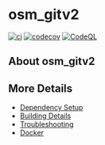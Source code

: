 # osm_gitv2

[![ci](https://github.com/MTRNord/osm_gitv2/actions/workflows/ci.yml/badge.svg)](https://github.com/MTRNord/osm_gitv2/actions/workflows/ci.yml)
[![codecov](https://codecov.io/gh/MTRNord/osm_gitv2/branch/main/graph/badge.svg)](https://codecov.io/gh/MTRNord/osm_gitv2)
[![CodeQL](https://github.com/MTRNord/osm_gitv2/actions/workflows/codeql-analysis.yml/badge.svg)](https://github.com/MTRNord/osm_gitv2/actions/workflows/codeql-analysis.yml)

## About osm_gitv2

## More Details

* [Dependency Setup](README_dependencies.md)
* [Building Details](README_building.md)
* [Troubleshooting](README_troubleshooting.md)
* [Docker](README_docker.md)
